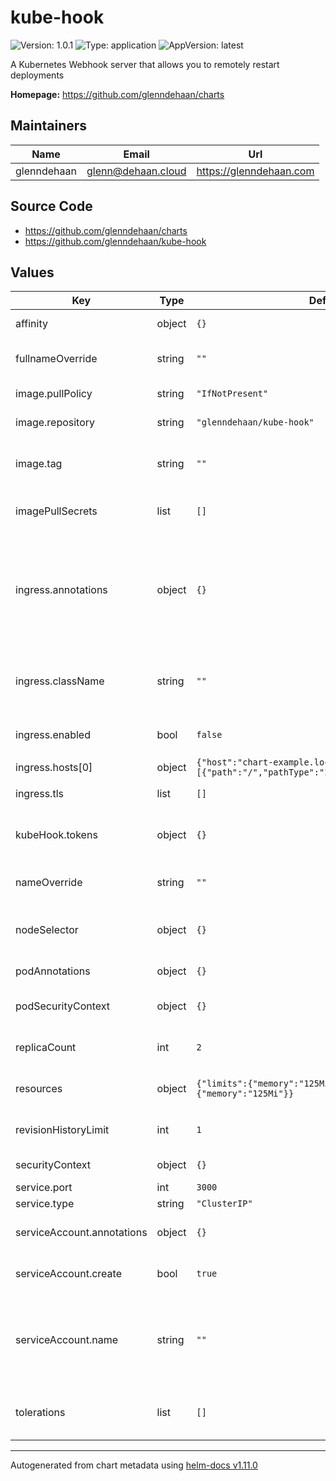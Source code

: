 # kube-hook

![Version: 1.0.1](https://img.shields.io/badge/Version-1.0.1-informational?style=flat-square) ![Type: application](https://img.shields.io/badge/Type-application-informational?style=flat-square) ![AppVersion: latest](https://img.shields.io/badge/AppVersion-latest-informational?style=flat-square)

A Kubernetes Webhook server that allows you to remotely restart deployments

**Homepage:** <https://github.com/glenndehaan/charts>

## Maintainers

| Name | Email | Url |
| ---- | ------ | --- |
| glenndehaan | <glenn@dehaan.cloud> | <https://glenndehaan.com> |

## Source Code

* <https://github.com/glenndehaan/charts>
* <https://github.com/glenndehaan/kube-hook>

## Values

| Key | Type | Default | Description |
|-----|------|---------|-------------|
| affinity | object | `{}` | Affinity for pod assignment |
| fullnameOverride | string | `""` | String to fully override names.fullname |
| image.pullPolicy | string | `"IfNotPresent"` | kube-hook image pull policy |
| image.repository | string | `"glenndehaan/kube-hook"` | kube-hook image repository |
| image.tag | string | `""` | Overrides the image tag whose default is the chart appVersion. |
| imagePullSecrets | list | `[]` | Specify docker-registry secret names as an array |
| ingress.annotations | object | `{}` | Additional annotations for the Ingress resource. To enable certificate autogeneration, place here your cert-manager annotations. |
| ingress.className | string | `""` | Set the ingressClassName on the ingress record for k8s 1.18+ |
| ingress.enabled | bool | `false` | Set to true to enable ingress record generation |
| ingress.hosts[0] | object | `{"host":"chart-example.local","paths":[{"path":"/","pathType":"ImplementationSpecific"}]}` | Default host |
| ingress.tls | list | `[]` | TLS secret configuration |
| kubeHook.tokens | object | `{}` | kube-hook Namespace authentication tokens |
| nameOverride | string | `""` | String to partially override names.fullname |
| nodeSelector | object | `{}` | Node labels for pod assignment. Evaluated as a template. |
| podAnnotations | object | `{}` | Annotations for kube-hook pods |
| podSecurityContext | object | `{}` | Pod Security Context for kube-hook pods |
| replicaCount | int | `2` | Number of kube-hook replicas to deploy |
| resources | object | `{"limits":{"memory":"125Mi"},"requests":{"memory":"125Mi"}}` | Resources for pods. Evaluated as a template. |
| revisionHistoryLimit | int | `1` | Number of kube-hook revisions to keep |
| securityContext | object | `{}` | Security Context for kube-hook |
| service.port | int | `3000` | Service HTTP port |
| service.type | string | `"ClusterIP"` | Service type |
| serviceAccount.annotations | object | `{}` | Annotations to add to the service account |
| serviceAccount.create | bool | `true` | Specifies whether a service account should be created |
| serviceAccount.name | string | `""` | The name of the service account to use. If not set and create is true, a name is generated using the fullname template |
| tolerations | list | `[]` | Tolerations for pod assignment. Evaluated as a template. |

----------------------------------------------
Autogenerated from chart metadata using [helm-docs v1.11.0](https://github.com/norwoodj/helm-docs/releases/v1.11.0)
